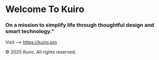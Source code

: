 # Welcome To Kuiro

### On a mission to simplify life through thoughtful design and smart technology."

Visit --> https://kuiro.pro

© 2025 Kuiro. All rights reserved.
